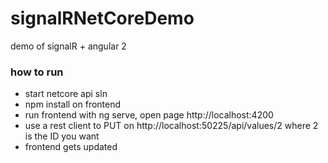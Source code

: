 # signalRNetCoreDemo
demo of signalR + angular 2

### how to run

- start netcore api sln
- npm install on frontend
- run frontend with ng serve, open page http://localhost:4200
- use a rest client to PUT on http://localhost:50225/api/values/2 where 2 is the ID you want
- frontend gets updated
